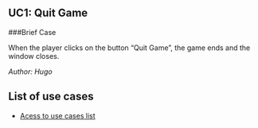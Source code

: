 ## UC1: Quit Game
###Brief Case

When the player clicks on the button “Quit Game”, the game ends and the window closes.





*Author: Hugo*

## List of use cases
* [Acess to use cases list][L]

[L]:../UserCase.md